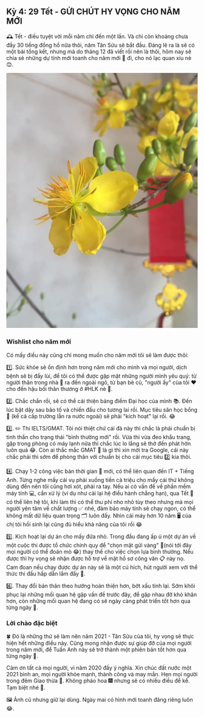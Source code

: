 ## Kỳ 4: 29 Tết - GỬI CHÚT HY VỌNG CHO NĂM MỚI

🕰 Tết - điều tuyệt vời mỗi năm chỉ đến một lần. Và chỉ còn khoảng chưa đầy 30 tiếng đồng hồ nữa thôi, năm Tân Sửu sẽ bắt đầu. Đáng lẽ ra là sẽ có một bài tổng kết, nhưng mà do tháng 12 đã viết rồi nên là thôi, hôm nay sẽ chia sẻ những dự tính mới toanh cho năm mới 🎍 đi, cho nó lạc quan xíu nè 😊.

![Spring Stories](../../../../public/images/posts/2021/02-23-SpringStories-2021-02/SpringStories4.jpg)

### Wishlist cho năm mới

Có mấy điều này cũng chỉ mong muốn cho năm mới tôi sẽ làm được thôi:

1️⃣. Sức khỏe sẽ ổn định hơn trong năm mới cho mình và mọi người, dịch bệnh sẽ bị đẩy lùi, để tôi có thể được gặp mặt những người mình yêu quý: từ người thân trong nhà 🏡 ra đến ngoài ngõ, từ bạn bè cũ, "người ấy" của tôi ❤️ cho đến hậu bối thân thương ở #HLK nè 🏫.

2️⃣. Chắc chắn rồi, sẽ có thể cải thiện bảng điểm Đại học của mình 📚. Đến lúc bật dậy sau bão tố và chiến đấu cho tương lai rồi. Mục tiêu săn học bổng 📜 (kể cả cấp trường lẫn ra nước ngoài) sẽ phải "kích hoạt" lại rồi. 😂

3️⃣. ✏️ Thi IELTS/GMAT. Tôi nói thiệt chứ cái đà này thì chắc là phải chuẩn bị tinh thần cho trạng thái "bình thường mới" rồi. Vừa thi vừa đeo khẩu trang, gặp trong phòng có máy lạnh nữa thì chắc lúc lo lắng sẽ thở đến phát hờn luôn quá 😂. Còn ai thắc mắc GMAT 📕 là gì thì xin mời tra Google, cái này chắc phải thi sớm để phòng thân với chuẩn bị cho cái mục tiêu 2️⃣ kia thôi.

4️⃣. Chạy 1-2 công việc bán thời gian 📆 mới, có thể liên quan đến IT + Tiếng Anh. Từng nghe mấy cái vụ phải xuống tiền cả triệu cho mấy cái thứ không dùng đến nên tôi cũng hơi xót, phải ra tay. Nếu ai có vấn đề về phần mềm máy tính 💻, cần xử lý (ví dụ như cài lại hệ điều hành chẳng hạn), qua Tết 🎋 có thể liên hệ tôi, khi làm thì có thể thu phí nho nhỏ tùy theo nhưng mà mọi người yên tâm về chất lượng ✅ nhé, đảm bảo máy tính sẽ chạy ngon, có thể không mất dữ liệu quan trọng 🗂 luôn đấy. Nhìn cái máy hơn 10 năm 🖥 của chị tôi hồi sinh lại cũng đủ hiểu khả năng của tôi rồi 😂

5️⃣. Kích hoạt lại dự án cho mấy đứa nhỏ. Trong đầu đang ấp ủ một dự án về một cuộc thi được tổ chức chính quy để "chọn mặt gửi vàng" 🏅(nói tới đây mọi người có thể đoán mò 😂) thay thế cho việc chọn lựa bình thường. Nếu được thì hy vọng sẽ nhận được hỗ trợ về mặt hồ sơ công văn 📋 này nọ. Cam đoan nếu chạy được dự án này sẽ là một cú hích, hút người xem với thể thức thi đấu hấp dẫn lắm đấy 🎉.

6️⃣. Thay đổi bản thân theo hướng hoàn thiện hơn, bớt xấu tính lại. Sớm khôi phục lại những mối quan hệ gặp vấn đề trước đây, để gặp nhau đỡ khó khăn hơn, còn những mối quan hệ đang có sẽ ngày càng phát triển tốt hơn qua từng ngày 🥰.

### Lời chào đặc biệt

🍀 Đó là những thứ sẽ làm nên năm 2021 - Tân Sửu của tôi, hy vọng sẽ thực hiện hết những điều này. Cũng mong nhận được sự giúp đỡ của mọi người trong năm mới, để Tuấn Anh này sẽ trở thành một phiên bản tốt hơn qua từng ngày 🎇.

Cảm ơn tất cả mọi người, vì năm 2020 đầy ý nghĩa. Xin chúc đất nước một 2021 bình an, mọi người khỏe mạnh, thành công và may mắn. Hẹn mọi người trong đêm Giao thừa 🎊. Không pháo hoa 🎆 nhưng sẽ có nhiều điều để kể. Tạm biệt nhé 👋.

🖼 Ảnh cũ nhưng giữ lại dùng. Ngày mai có hình mới toanh đăng riêng luôn 😂.
